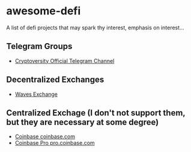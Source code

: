# awesome-defi
A list of defi projects that may spark thy interest, emphasis on interest... 

## Telegram Groups
* [Cryptoversity Official Telegram Channel](https://t.me/OfficialCryptoversity)

## Decentralized Exchanges
* [Waves Exchange](https://waves.exchange)

## Centralized Exchage (I don't not support them, but they are necessary at some degree)

* [Coinbase coinbase.com]()
* [Coinbase Pro pro.coinbase.com]()
